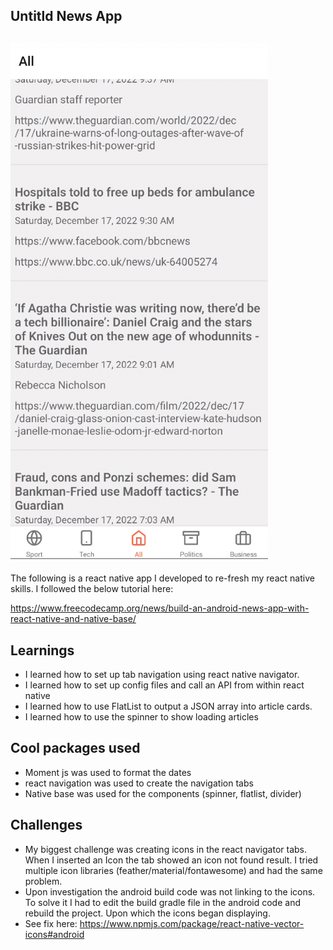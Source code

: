 ## Untitld News App
## ![](./demo.png)

The following is a react native app I developed to re-fresh my react native skills. I followed the below tutorial here: 

https://www.freecodecamp.org/news/build-an-android-news-app-with-react-native-and-native-base/

## Learnings

- I learned how to set up tab navigation using react native navigator.
- I learned how to set up config files and call an API from within react native
- I learned how to use FlatList to output a JSON array into article cards.
- I learned how to use the spinner to show loading articles 


## Cool packages used 

- Moment js was used to format the dates
- react navigation was used to create the navigation tabs
- Native base was used for the components (spinner, flatlist, divider)

## Challenges
- My biggest challenge was creating icons in the react navigator tabs. When I inserted an Icon the tab showed an icon not found result. I tried multiple icon libraries (feather/material/fontawesome) and had the same problem. 
- Upon investigation the android build code was not linking to the icons. To solve it I had to edit the build gradle file in the android code and rebuild the project. Upon which the icons began displaying. 
- See fix here: https://www.npmjs.com/package/react-native-vector-icons#android



